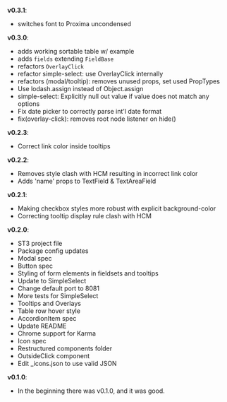 **v0.3.1**:

- switches font to Proxima uncondensed

**v0.3.0**:

- adds working sortable table w/ example
- adds `fields` extending `FieldBase`
- refactors `OverlayClick`
- refactor simple-select: use OverlayClick internally
- refactors (modal/tooltip): removes unused props, set used PropTypes
- Use lodash.assign instead of Object.assign
- simple-select: Explicitly null out value if value does not match any options
- Fix date picker to correctly parse int'l date format
- fix(overlay-click): removes root node listener on hide()

**v0.2.3**:

* Correct link color inside tooltips

**v0.2.2**:

* Removes style clash with HCM resulting in incorrect link color
* Adds 'name' props to TextField & TextAreaField

**v0.2.1**:

* Making checkbox styles more robust with explicit background-color
* Correcting tooltip display rule clash with HCM

**v0.2.0**:

* ST3 project file
* Package config updates
* Modal spec
* Button spec
* Styling of form elements in fieldsets and tooltips
* Update to SimpleSelect
* Change default port to 8081
* More tests for SimpleSelect
* Tooltips and Overlays
* Table row hover style
* AccordionItem spec
* Update README
* Chrome support for Karma
* Icon spec
* Restructured components folder
* OutsideClick component
* Edit _icons.json to use valid JSON

**v0.1.0**:

* In the beginning there was v0.1.0, and it was good.
